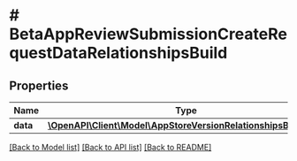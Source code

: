 # # BetaAppReviewSubmissionCreateRequestDataRelationshipsBuild

## Properties

Name | Type | Description | Notes
------------ | ------------- | ------------- | -------------
**data** | [**\OpenAPI\Client\Model\AppStoreVersionRelationshipsBuildData**](AppStoreVersionRelationshipsBuildData.md) |  | 

[[Back to Model list]](../../README.md#documentation-for-models) [[Back to API list]](../../README.md#documentation-for-api-endpoints) [[Back to README]](../../README.md)


